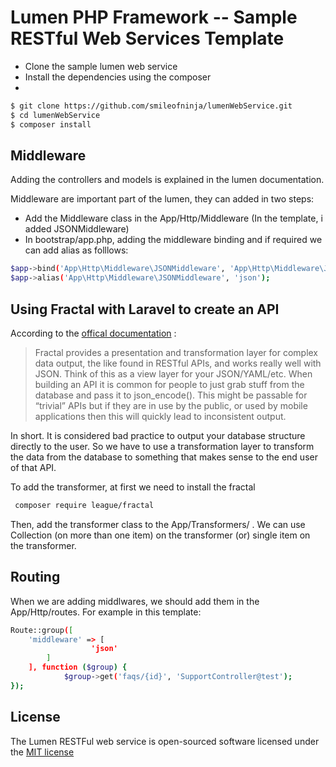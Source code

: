 # Lumen PHP Framework -- Sample RESTful Web Services Template

- Clone the sample lumen web service
- Install the dependencies using the composer
- 
```sh
$ git clone https://github.com/smileofninja/lumenWebService.git
$ cd lumenWebService
$ composer install
```

## Middleware

Adding the controllers and models is explained in the lumen documentation. 

Middleware are important part of the lumen, they can added in two steps:

- Add the Middleware class in the App/Http/Middleware (In the template, i added JSONMiddleware)
- In bootstrap/app.php, adding the middleware binding and if required we can add alias as folllows:
```sh
$app->bind('App\Http\Middleware\JSONMiddleware', 'App\Http\Middleware\JSONMiddleware');
$app->alias('App\Http\Middleware\JSONMiddleware', 'json');
```
## Using Fractal with Laravel to create an API

According to the [offical documentation](http://fractal.thephpleague.com/) : 

> Fractal provides a presentation and transformation layer for complex data output, the like found in RESTful APIs, and works really well with JSON. Think of this as a view layer for your JSON/YAML/etc. When building an API it is common for people to just grab stuff from the database and pass it to json_encode(). This might be passable for “trivial” APIs but if they are in use by the public, or used by mobile applications then this will quickly lead to inconsistent output. 

In short. It is considered bad practice to output your database structure directly to the user. So we have to use a transformation layer to transform the data from the database to something that makes sense to the end user of that API.

To add the transformer, at first we need to install the fractal

```sh
 composer require league/fractal
```

Then, add the transformer class to the App/Transformers/ . We can use Collection (on more than one item) on the transformer (or) single item on the transformer.


## Routing 

When we are adding middlwares, we should add them in the App/Http/routes. For example in this template:
```sh
Route::group([
	'middleware' => [
                  'json'
		]
	], function ($group) {
            $group->get('faqs/{id}', 'SupportController@test');
});
```



## License

The Lumen RESTFul web service is open-sourced software licensed under the [MIT license](http://opensource.org/licenses/MIT)



